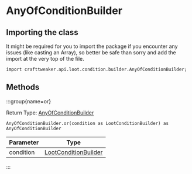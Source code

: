 # AnyOfConditionBuilder

## Importing the class

It might be required for you to import the package if you encounter any issues (like casting an Array), so better be safe than sorry and add the import at the very top of the file.
```zenscript
import crafttweaker.api.loot.condition.builder.AnyOfConditionBuilder;
```


## Methods

:::group{name=or}

Return Type: [AnyOfConditionBuilder](/vanilla/api/loot/condition/builder/AnyOfConditionBuilder)

```zenscript
AnyOfConditionBuilder.or(condition as LootConditionBuilder) as AnyOfConditionBuilder
```

| Parameter |                                       Type                                       |
|-----------|----------------------------------------------------------------------------------|
| condition | [LootConditionBuilder](/vanilla/api/loot/condition/builder/LootConditionBuilder) |


:::


